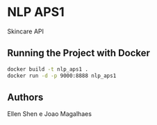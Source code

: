 # NLP APS1

Skincare API

## Running the Project with Docker

```bash
docker build -t nlp_aps1 .
docker run -d -p 9000:8888 nlp_aps1
```

## Authors

Ellen Shen e Joao Magalhaes